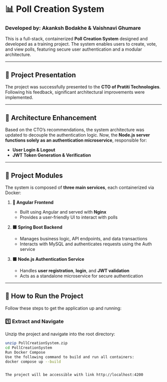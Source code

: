 # 📊 Poll Creation System

### Developed by: **Akanksh Bodakhe** & **Vaishnavi Ghumare**

This is a full-stack, containerized **Poll Creation System** designed and developed as a training project. The system enables users to create, vote, and view polls, featuring secure user authentication and a modular architecture.

---

## 🏢 Project Presentation

The project was successfully presented to the **CTO of Pratiti Technologies**. Following his feedback, significant architectural improvements were implemented.

---

## 🔁 Architecture Enhancement

Based on the CTO’s recommendations, the system architecture was updated to decouple the authentication logic. Now, the **Node.js server functions solely as an authentication microservice**, responsible for:

- **User Login & Logout**
- **JWT Token Generation & Verification**

---

## 🧱 Project Modules

The system is composed of **three main services**, each containerized via Docker:

1. **🔷 Angular Frontend**
   - Built using Angular and served with **Nginx**
   - Provides a user-friendly UI to interact with polls

2. **🟦 Spring Boot Backend**
   - Manages business logic, API endpoints, and data transactions
   - Interacts with MySQL and authenticates requests using the Auth service

3. **🟩 Node.js Authentication Service**
   - Handles **user registration**, **login**, and **JWT validation**
   - Acts as a standalone microservice for secure authentication

---

## 🚀 How to Run the Project

Follow these steps to get the application up and running:

### 1️⃣ Extract and Navigate

Unzip the project and navigate into the root directory:

```bash
unzip PollCreationSystem.zip
cd PollCreationSystem
Run Docker Compose
Use the following command to build and run all containers:
docker compose up --build


The project will be accessible with link http://localhost:4200
